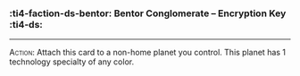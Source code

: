 ### :ti4-faction-ds-bentor: __Bentor Conglomerate – Encryption Key__ :ti4-ds:

---

<span style="font-variant:small-caps;">Action</span>: Attach this card to a non-home planet you control. This planet has 1 technology specialty of any color.
